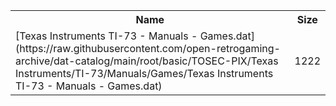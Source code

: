 <table>
<tr><th>Name</th><th>Size</th></tr>
<tr><td>
[Texas Instruments TI-73 - Manuals - Games.dat](https://raw.githubusercontent.com/open-retrogaming-archive/dat-catalog/main/root/basic/TOSEC-PIX/Texas Instruments/TI-73/Manuals/Games/Texas Instruments TI-73 - Manuals - Games.dat)
</td><td>1222</td></tr>
</table>
